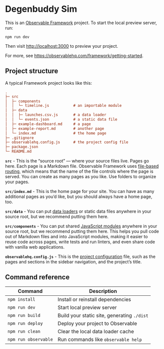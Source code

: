 # Degenbuddy Sim

This is an [Observable Framework](https://observablehq.com/framework) project. To start the local preview server, run:

```
npm run dev
```

Then visit <http://localhost:3000> to preview your project.

For more, see <https://observablehq.com/framework/getting-started>.

## Project structure

A typical Framework project looks like this:

```ini
.
├─ src
│  ├─ components
│  │  └─ timeline.js           # an importable module
│  ├─ data
│  │  ├─ launches.csv.js       # a data loader
│  │  └─ events.json           # a static data file
│  ├─ example-dashboard.md     # a page
│  ├─ example-report.md        # another page
│  └─ index.md                 # the home page
├─ .gitignore
├─ observablehq.config.js      # the project config file
├─ package.json
└─ README.md
```

**`src`** - This is the “source root” — where your source files live. Pages go here. Each page is a Markdown file. Observable Framework uses [file-based routing](https://observablehq.com/framework/routing), which means that the name of the file controls where the page is served. You can create as many pages as you like. Use folders to organize your pages.

**`src/index.md`** - This is the home page for your site. You can have as many additional pages as you’d like, but you should always have a home page, too.

**`src/data`** - You can put [data loaders](https://observablehq.com/framework/loaders) or static data files anywhere in your source root, but we recommend putting them here.

**`src/components`** - You can put shared [JavaScript modules](https://observablehq.com/framework/javascript/imports) anywhere in your source root, but we recommend putting them here. This helps you pull code out of Markdown files and into JavaScript modules, making it easier to reuse code across pages, write tests and run linters, and even share code with vanilla web applications.

**`observablehq.config.js`** - This is the [project configuration](https://observablehq.com/framework/config) file, such as the pages and sections in the sidebar navigation, and the project’s title.

## Command reference

| Command           | Description                                              |
| ----------------- | -------------------------------------------------------- |
| `npm install`            | Install or reinstall dependencies                        |
| `npm run dev`        | Start local preview server                               |
| `npm run build`      | Build your static site, generating `./dist`              |
| `npm run deploy`     | Deploy your project to Observable                        |
| `npm run clean`      | Clear the local data loader cache                        |
| `npm run observable` | Run commands like `observable help`                      |
